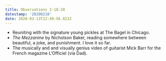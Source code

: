 ```yaml
---
title: Observations 2-18-20
datestamp: '20200218'
date: 2020-03-13T22:49:56.821Z
---
```

- Reuniting with the signature young pickles at The Bagel in Chicago.
- *The Mezzanine* by Nicholson Baker, reading somewhere between beautiful, a joke, and punishment. I love it so far.
- The musically and and visually genius video of guitarist Mick Barr for the French magazine L’Officiel (via Dad).